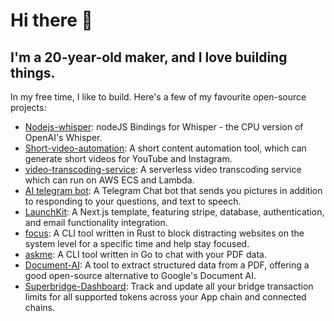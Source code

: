 # Hi there 👋

## I'm a 20-year-old maker, and I love building things.

In my free time, I like to build. Here's a few of my favourite open-source projects:

- [Nodejs-whisper](https://github.com/ChetanXpro/nodejs-whisper): nodeJS Bindings for Whisper - the CPU version of OpenAI's Whisper.
- [Short-video-automation](https://github.com/ChetanXpro/short-video-automation): A short content automation tool, which can generate short videos for YouTube and Instagram.
- [video-transcoding-service](https://github.com/ChetanXpro/video-transcoding-service): A serverless video transcoding service which can run on AWS ECS and Lambda.
- [AI telegram bot](https://github.com/ChetanXpro/chatgpt-telegram-bot): A Telegram Chat bot that sends you pictures in addition to responding to your questions, and text to speech.
- [LaunchKit](https://github.com/ChetanXpro/LaunchKit): A Next.js template, featuring stripe, database, authentication, and email functionality integration.
- [focus](https://github.com/ChetanXpro/focus): A CLI tool written in Rust to block distracting websites on the system level for a specific time and help stay focused.
- [askme](https://github.com/ChetanXpro/askme): A CLI tool written in Go to chat with your PDF data.
- [Document-AI](https://github.com/ChetanXpro/Document-AI): A tool to extract structured data from a PDF, offering a good open-source alternative to Google's Document AI.
- [Superbridge-Dashboard](https://github.com/ChetanXpro/superbridge-dashboard): Track and update all your bridge transaction limits for all supported tokens across your App chain and connected chains. 
